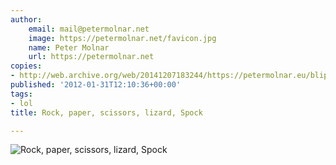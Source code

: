 ```yaml
---
author:
    email: mail@petermolnar.net
    image: https://petermolnar.net/favicon.jpg
    name: Peter Molnar
    url: https://petermolnar.net
copies:
- http://web.archive.org/web/20141207183244/https://petermolnar.eu/blips/rock-paper-scissors-lizard-spock/
published: '2012-01-31T12:10:36+00:00'
tags:
- lol
title: Rock, paper, scissors, lizard, Spock

---
```


![Rock, paper, scissors, lizard,
Spock](rock-paper-scissors-lizard-spock.jpg)